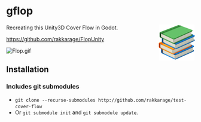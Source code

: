 # **gflop**

<!-- markdownlint-disable MD033 -->
<img align="right" src="icon.png" alt="Icon">
<!-- markdownlint-enable MD033 -->

Recreating this Unity3D Cover Flow in Godot.

<https://github.com/rakkarage/FlopUnity>

![Flop.gif](Flop.gif)

## Installation

### Includes git submodules

- `git clone --recurse-submodules http://github.com/rakkarage/test-cover-flow`
- Or `git submodule init` and `git submodule update`.
